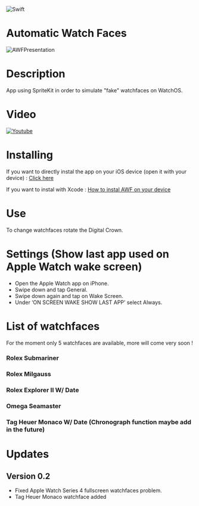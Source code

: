 ![Swift](https://img.shields.io/badge/language-Swift-orange.svg)

# Automatic Watch Faces
![AWFPresentation](https://i.ibb.co/qxrVfJM/AWFPresentation.png)

# Description
App using SpriteKit in order to simulate "fake" watchfaces on WatchOS.

# Video
[![Youtube](https://img.youtube.com/vi/7xBnmWHpVA0/0.jpg)](https://www.youtube.com/watch?v=7xBnmWHpVA0)

# Installing
If you want to directly instal the app on your iOS device (open it with your device) :
[Click here](http://www.guilliersylvain.raidghost.com/AWF/)

If you want to instal with Xcode :
[How to instal AWF on your device](https://www.twilio.com/blog/2018/07/how-to-test-your-ios-application-on-a-real-device.html)

# Use
To change watchfaces rotate the Digital Crown.

# Settings (Show last app used on Apple Watch wake screen)
- Open the Apple Watch app on iPhone.
- Swipe down and tap General.
- Swipe down again and tap on Wake Screen.
- Under ‘ON SCREEN WAKE SHOW LAST APP’ select Always.

# List of watchfaces
For the moment only 5 watchfaces are available, more will come very soon !

### Rolex Submariner
### Rolex Milgauss
### Rolex Explorer II W/ Date
### Omega Seamaster
### Tag Heuer Monaco W/ Date (Chronograph function maybe add in the future)

# Updates

## Version 0.2
- Fixed Apple Watch Series 4 fullscreen watchfaces problem.
- Tag Heuer Monaco watchface added

